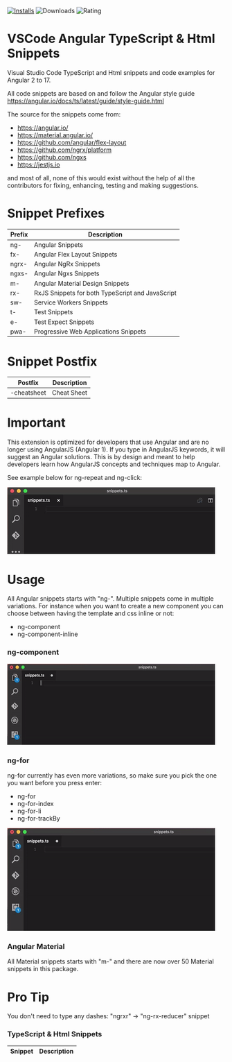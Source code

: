 [![Installs](https://vsmarketplacebadges.dev/installs-short/Mikael.Angular-BeastCode.svg)](https://marketplace.visualstudio.com/items?itemName=Mikael.Angular-BeastCode)
![Downloads](https://vsmarketplacebadges.dev/downloads-short/Mikael.Angular-BeastCode.svg)
![Rating](https://vsmarketplacebadges.dev/rating-star/Mikael.Angular-BeastCode.svg)

# VSCode Angular TypeScript & Html Snippets

Visual Studio Code TypeScript and Html snippets and code examples for Angular 2 to 17.

All code snippets are based on and follow the Angular style guide https://angular.io/docs/ts/latest/guide/style-guide.html

The source for the snippets come from:

- https://angular.io/
- https://material.angular.io/
- https://github.com/angular/flex-layout
- https://github.com/ngrx/platform
- https://github.com/ngxs
- https://jestjs.io

and most of all, none of this would exist without the help of all the contributors for fixing, enhancing, testing and making suggestions.

# Snippet Prefixes

| Prefix | Description                                      |
| ------ | ------------------------------------------------ |
| ng-    | Angular Snippets                                 |
| fx-    | Angular Flex Layout Snippets                     |
| ngrx-  | Angular NgRx Snippets                            |
| ngxs-  | Angular Ngxs Snippets                            |
| m-     | Angular Material Design Snippets                 |
| rx-    | RxJS Snippets for both TypeScript and JavaScript |
| sw-    | Service Workers Snippets                         |
| t-     | Test Snippets                                    |
| e-     | Test Expect Snippets                             |
| pwa-   | Progressive Web Applications Snippets            |

# Snippet Postfix

| Postfix     | Description |
| ----------- | ----------- |
| -cheatsheet | Cheat Sheet |

# Important

This extension is optimized for developers that use Angular and are no longer using AngularJS (Angular 1).
If you type in AngularJS keywords, it will suggest an Angular solutions.
This is by design and meant to help developers learn how AngularJS concepts and techniques map to Angular.

See example below for ng-repeat and ng-click:

![ngRepeatSnippet](https://github.com/BeastCode/VSCode-Angular-TypeScript-Snippets/raw/master/images/ngRepeatSnippet.gif)

# Usage

All Angular snippets starts with "ng-".
Multiple snippets come in multiple variations. For instance when you want to create a new component you can choose between having the template and css inline or not:

- ng-component
- ng-component-inline

### ng-component

![ngComponentSnippet](https://github.com/BeastCode/VSCode-Angular-TypeScript-Snippets/raw/master/images/ngComponentSnippet.gif)

### ng-for

ng-for currently has even more variations, so make sure you pick the one you want before you press enter:

- ng-for
- ng-for-index
- ng-for-li
- ng-for-trackBy

![ngForSnippet](https://github.com/BeastCode/VSCode-Angular-TypeScript-Snippets/raw/master/images/ngForSnippet.gif)

### Angular Material

All Material snippets starts with "m-" and there are now over 50 Material snippets in this package.

# Pro Tip

You don't need to type any dashes: "ngrxr" -> "ng-rx-reducer" snippet

### TypeScript & Html Snippets

| Snippet | Description |
| ------- | ----------- |
